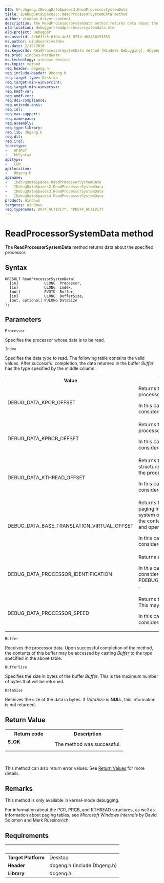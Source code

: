 ```yaml
---
UID: NF:dbgeng.IDebugDataSpaces3.ReadProcessorSystemData
title: IDebugDataSpaces3::ReadProcessorSystemData method
author: windows-driver-content
description: The ReadProcessorSystemData method returns data about the specified processor.
old-location: debugger\readprocessorsystemdata.htm
old-project: Debugger
ms.assetid: 8cb63fe6-61da-4c37-975d-d82430195863
ms.author: windowsdriverdev
ms.date: 2/15/2018
ms.keywords: ReadProcessorSystemData method [Windows Debugging], dbgeng/IDebugDataSpaces2::ReadProcessorSystemData, ReadProcessorSystemData method [Windows Debugging], IDebugDataSpaces3 interface, IDebugDataSpaces4::ReadProcessorSystemData, ReadProcessorSystemData, IDebugDataSpaces2 interface [Windows Debugging], ReadProcessorSystemData method, debugger.readprocessorsystemdata, IDebugDataSpaces2::ReadProcessorSystemData, IDebugDataSpaces interface [Windows Debugging], ReadProcessorSystemData method, IDebugDataSpaces3::ReadProcessorSystemData, IDebugDataSpaces3, ReadProcessorSystemData method [Windows Debugging], IDebugDataSpaces4 interface, dbgeng/IDebugDataSpaces::ReadProcessorSystemData, IDebugDataSpaces_a2ffd54a-03f2-4b74-928c-b043bfdac073.xml, dbgeng/IDebugDataSpaces4::ReadProcessorSystemData, ReadProcessorSystemData method [Windows Debugging], IDebugDataSpaces interface, IDebugDataSpaces, dbgeng/IDebugDataSpaces3::ReadProcessorSystemData, IDebugDataSpaces::ReadProcessorSystemData, IDebugDataSpaces2, IDebugDataSpaces4 interface [Windows Debugging], ReadProcessorSystemData method, ReadProcessorSystemData method [Windows Debugging], IDebugDataSpaces2 interface, IDebugDataSpaces3 interface [Windows Debugging], ReadProcessorSystemData method
ms.prod: windows-hardware
ms.technology: windows-devices
ms.topic: method
req.header: dbgeng.h
req.include-header: Dbgeng.h
req.target-type: Desktop
req.target-min-winverclnt: 
req.target-min-winversvr: 
req.kmdf-ver: 
req.umdf-ver: 
req.ddi-compliance: 
req.unicode-ansi: 
req.idl: 
req.max-support: 
req.namespace: 
req.assembly: 
req.type-library: 
req.lib: dbgeng.h
req.dll: 
req.irql: 
topictype:
-	APIRef
-	kbSyntax
apitype:
-	COM
apilocation:
-	dbgeng.h
apiname:
-	IDebugDataSpaces.ReadProcessorSystemData
-	IDebugDataSpaces2.ReadProcessorSystemData
-	IDebugDataSpaces3.ReadProcessorSystemData
-	IDebugDataSpaces4.ReadProcessorSystemData
product: Windows
targetos: Windows
req.typenames: DOT4_ACTIVITY, *PDOT4_ACTIVITY
---
```



# ReadProcessorSystemData method
The <b>ReadProcessorSystemData</b> method returns data about the specified processor.

## Syntax

````
HRESULT ReadProcessorSystemData(
  [in]            ULONG  Processor,
  [in]            ULONG  Index,
  [out]           PVOID  Buffer,
  [in]            ULONG  BufferSize,
  [out, optional] PULONG DataSize
);
````

## Parameters

`Processor`

Specifies the processor whose data is to be read.

`Index`

Specifies the data type to read.  The following table contains the valid values.  After successful completion, the data returned in the buffer <i>Buffer</i> has the type specified by the middle column.

<table>
<tr>
<th>Value</th>
<th>Description</th>
</tr>
<tr>
<td>
DEBUG_DATA_KPCR_OFFSET

</td>
<td>
Returns the virtual address of the processor's Processor Control Region (PCR).

In this case, the argument <i>Buffer</i> can be considered to have type PULONG64.

</td>
</tr>
<tr>
<td>
DEBUG_DATA_KPRCB_OFFSET

</td>
<td>
Returns the virtual address of the processor's Processor Control Block (PRCB).

In this case, the argument <i>Buffer</i> can be considered to have type PULONG64.

</td>
</tr>
<tr>
<td>
DEBUG_DATA_KTHREAD_OFFSET

</td>
<td>
Returns the virtual address of the KTHREAD structure for the system thread  running on the processor.

In this case, the argument <i>Buffer</i> can be considered to have type PULONG64.

</td>
</tr>
<tr>
<td>
DEBUG_DATA_BASE_TRANSLATION_VIRTUAL_OFFSET

</td>
<td>
Returns the virtual address of the base of the paging information owned by the operating system or the processor.  The address and the content at the address are processor- and operating-system-dependent. 

In this case, the argument <i>Buffer</i> can be considered to have type PULONG64.

</td>
</tr>
<tr>
<td>
DEBUG_DATA_PROCESSOR_IDENTIFICATION

</td>
<td>
Returns a description of the processor.

In this case, the argument <i>Buffer</i> can be considered to have type PDEBUG_PROCESSOR_IDENTIFICATION_ALL .

</td>
</tr>
<tr>
<td>
DEBUG_DATA_PROCESSOR_SPEED

</td>
<td>
Returns the speed of the processor in MHz.  This may not work in a particular session.

In this case, the argument <i>Buffer</i> can be considered to have type PULONG.

</td>
</tr>
</table>

`Buffer`

Receives the processor data.  Upon successful completion of the method, the contents of this buffer may be accessed by casting <i>Buffer</i> to the type specified in the above table.

`BufferSize`

Specifies the size in bytes of the buffer <i>Buffer</i>.  This is the maximum number of bytes that will be returned.

`DataSize`

Receives the size of the data in bytes.  If <i>DataSize</i> is <b>NULL</b>, this information is not returned.


## Return Value

<table>
<tr>
<th>Return code</th>
<th>Description</th>
</tr>
<tr>
<td width="40%">
<dl>
<dt><b>S_OK</b></dt>
</dl>
</td>
<td width="60%">
The method was successful.

</td>
</tr>
</table>
 

This method can also return error values.  See <a href="https://msdn.microsoft.com/713f3ee2-2f5b-415e-9908-90f5ae428b43">Return Values</a> for more details.

## Remarks

This method is only available in kernel-mode debugging.

For information about the PCR, PRCB, and KTHREAD structures, as well as information about paging tables, see <i>Microsoft Windows Internals</i> by David Solomon and Mark Russinovich.

## Requirements
| &nbsp; | &nbsp; |
| ---- |:---- |
| **Target Platform** | Desktop |
| **Header** | dbgeng.h (include Dbgeng.h) |
| **Library** | dbgeng.h |